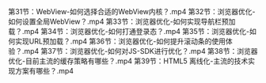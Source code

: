 第31节：WebView-如何选择合适的WebView内核？.mp4
第32节：浏览器优化-如何设置全局WebView？.mp4
第33节：浏览器优化-如何实现导航栏预加载？.mp4
第34节：浏览器优化-如何打通登录态？.mp4
第35节：浏览器优化-如何实现URL预加载？.mp4
第36节：浏览器优化-如何提升滚动条的使用体验？.mp4
第37节：浏览器优化-如何对JS-SDK进行优化？.mp4
第38节：浏览器优化-目前主流的缓存策略有哪些？.mp4
第39节：HTML5 离线化-主流的技术实现方案有哪些？.mp4